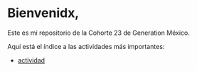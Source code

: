 # Bienvenidx,

Este es mi repositorio de la Cohorte 23 de Generation México.

Aquí está el índice a las actividades más importantes:

* [actividad](link)
